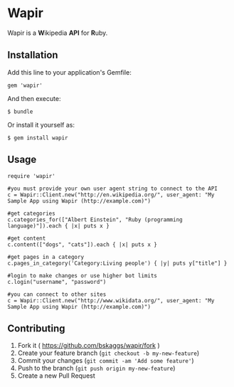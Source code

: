 # Wapir

Wapir is a <b>W</b>ikipedia <b>API</b> for <b>R</b>uby.

## Installation

Add this line to your application's Gemfile:

    gem 'wapir'

And then execute:

    $ bundle

Or install it yourself as:

    $ gem install wapir

## Usage

    require 'wapir'

    #you must provide your own user agent string to connect to the API
    c = Wapir::Client.new("http://en.wikipedia.org/", user_agent: "My Sample App using Wapir (http://example.com)")
    
    #get categories
    c.categories_for(["Albert Einstein", "Ruby (programming language)"]).each { |x| puts x }
    
    #get content
    c.content(["dogs", "cats"]).each { |x| puts x }
    
    #get pages in a category
    c.pages_in_category('Category:Living people') { |y| puts y["title"] }

    #login to make changes or use higher bot limits
    c.login("username", "password")

    #you can connect to other sites
    c = Wapir::Client.new("http://www.wikidata.org/", user_agent: "My Sample App using Wapir (http://example.com)")

## Contributing

1. Fork it ( https://github.com/bskaggs/wapir/fork )
2. Create your feature branch (`git checkout -b my-new-feature`)
3. Commit your changes (`git commit -am 'Add some feature'`)
4. Push to the branch (`git push origin my-new-feature`)
5. Create a new Pull Request
